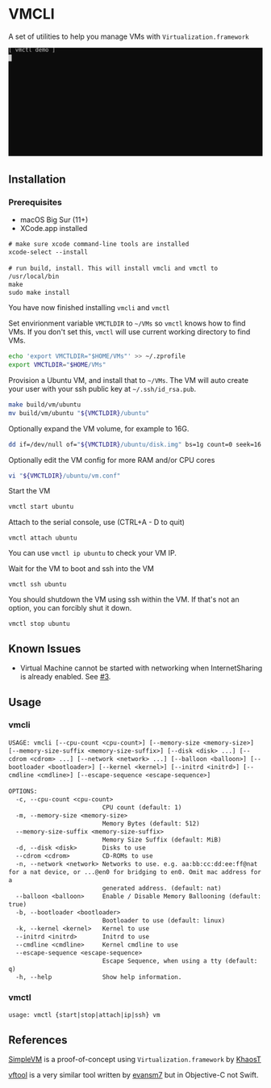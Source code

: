# VMCLI

A set of utilities to help you manage VMs with `Virtualization.framework`

![vmctl-demo](./docs/demos/vmctl.svg)

## Installation

### Prerequisites

* macOS Big Sur (11+)
* XCode.app installed

```
# make sure xcode command-line tools are installed
xcode-select --install

# run build, install. This will install vmcli and vmctl to /usr/local/bin
make
sudo make install
```

You have now finished installing `vmcli` and `vmctl`

Set envirionment variable `VMCTLDIR` to `~/VMs` so `vmctl` knows how to find VMs.
If you don't set this, `vmctl` will use current working directory to find VMs.
```bash
echo 'export VMCTLDIR="$HOME/VMs"' >> ~/.zprofile
export VMCTLDIR="$HOME/VMs"
```

Provision a Ubuntu VM, and install that to `~/VMs`.
The VM will auto create your user with your ssh public key at `~/.ssh/id_rsa.pub`.
```bash
make build/vm/ubuntu
mv build/vm/ubuntu "${VMCTLDIR}/ubuntu"
```

Optionally expand the VM volume, for example to 16G.
```bash
dd if=/dev/null of="${VMCTLDIR}/ubuntu/disk.img" bs=1g count=0 seek=16
```

Optionally edit the VM config for more RAM and/or CPU cores
```bash
vi "${VMCTLDIR}/ubuntu/vm.conf"
```

Start the VM
```bash
vmctl start ubuntu
```

Attach to the serial console, use (CTRL+A - D to quit)
```
vmctl attach ubuntu
```

You can use `vmctl ip ubuntu` to check your VM IP.

Wait for the VM to boot and ssh into the VM
```
vmctl ssh ubuntu
```

You should shutdown the VM using ssh within the VM.
If that's not an option, you can forcibly shut it down.
```
vmctl stop ubuntu
```

## Known Issues

* Virtual Machine cannot be started with networking when InternetSharing is
  already enabled. See [#3](/../../issues/5).

## Usage

### vmcli

```
USAGE: vmcli [--cpu-count <cpu-count>] [--memory-size <memory-size>] [--memory-size-suffix <memory-size-suffix>] [--disk <disk> ...] [--cdrom <cdrom> ...] [--network <network> ...] [--balloon <balloon>] [--bootloader <bootloader>] [--kernel <kernel>] [--initrd <initrd>] [--cmdline <cmdline>] [--escape-sequence <escape-sequence>]

OPTIONS:
  -c, --cpu-count <cpu-count>
                          CPU count (default: 1)
  -m, --memory-size <memory-size>
                          Memory Bytes (default: 512)
  --memory-size-suffix <memory-size-suffix>
                          Memory Size Suffix (default: MiB)
  -d, --disk <disk>       Disks to use 
  --cdrom <cdrom>         CD-ROMs to use 
  -n, --network <network> Networks to use. e.g. aa:bb:cc:dd:ee:ff@nat for a nat device, or ...@en0 for bridging to en0. Omit mac address for a
                          generated address. (default: nat)
  --balloon <balloon>     Enable / Disable Memory Ballooning (default: true)
  -b, --bootloader <bootloader>
                          Bootloader to use (default: linux)
  -k, --kernel <kernel>   Kernel to use 
  --initrd <initrd>       Initrd to use 
  --cmdline <cmdline>     Kernel cmdline to use 
  --escape-sequence <escape-sequence>
                          Escape Sequence, when using a tty (default: q)
  -h, --help              Show help information.
```

### vmctl

```
usage: vmctl {start|stop|attach|ip|ssh} vm
```

## References

[SimpleVM](https://github.com/KhaosT/SimpleVM) is a proof-of-concept using `Virtualization.framework` by [KhaosT](https://github.com/KhaosT)

[vftool](https://github.com/evansm7/vftool) is a very similar tool written by [evansm7](https://github.com/evansm7) but in Objective-C not Swift.
